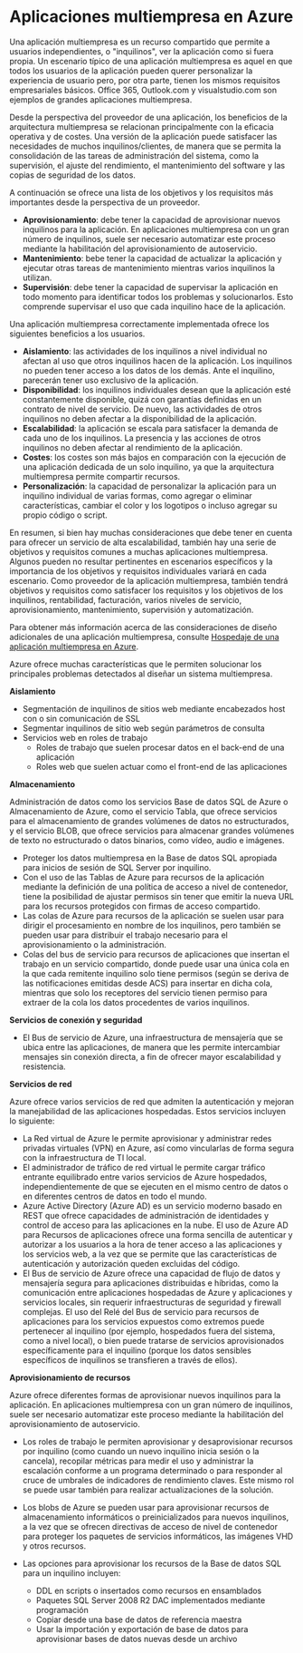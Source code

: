 <properties
	pageTitle="Patrón de aplicación web multiempresa: arquitectura de Azure"
	description="Encuentre información general de arquitectura y patrones de diseño que describan cómo implementar una aplicación web multiempresa en Azure."
	services=""
	documentationCenter=".net"
	authors="wadepickett" 
	manager="wpickett"
	editor=""/>

<tags
	ms.service="active-directory"
	ms.workload="identity"
	ms.tgt_pltfrm="na"
	ms.devlang="dotnet"
	ms.topic="article"
	ms.date="06/05/2015"
	ms.author="wpickett"/>

# Aplicaciones multiempresa en Azure

Una aplicación multiempresa es un recurso compartido que permite a usuarios independientes, o "inquilinos", ver la aplicación como si fuera propia. Un escenario típico de una aplicación multiempresa es aquel en que todos los usuarios de la aplicación pueden querer personalizar la experiencia de usuario pero, por otra parte, tienen los mismos requisitos empresariales básicos. Office 365, Outlook.com y visualstudio.com son ejemplos de grandes aplicaciones multiempresa.

Desde la perspectiva del proveedor de una aplicación, los beneficios de la arquitectura multiempresa se relacionan principalmente con la eficacia operativa y de costes. Una versión de la aplicación puede satisfacer las necesidades de muchos inquilinos/clientes, de manera que se permita la consolidación de las tareas de administración del sistema, como la supervisión, el ajuste del rendimiento, el mantenimiento del software y las copias de seguridad de los datos.

A continuación se ofrece una lista de los objetivos y los requisitos más importantes desde la perspectiva de un proveedor.

- **Aprovisionamiento**: debe tener la capacidad de aprovisionar nuevos inquilinos para la aplicación. En aplicaciones multiempresa con un gran número de inquilinos, suele ser necesario automatizar este proceso mediante la habilitación del aprovisionamiento de autoservicio.
- **Mantenimiento**: bebe tener la capacidad de actualizar la aplicación y ejecutar otras tareas de mantenimiento mientras varios inquilinos la utilizan.
- **Supervisión**: debe tener la capacidad de supervisar la aplicación en todo momento para identificar todos los problemas y solucionarlos. Esto comprende supervisar el uso que cada inquilino hace de la aplicación.

Una aplicación multiempresa correctamente implementada ofrece los siguientes beneficios a los usuarios.

- **Aislamiento**: las actividades de los inquilinos a nivel individual no afectan al uso que otros inquilinos hacen de la aplicación. Los inquilinos no pueden tener acceso a los datos de los demás. Ante el inquilino, parecerán tener uso exclusivo de la aplicación.
- **Disponibilidad**: los inquilinos individuales desean que la aplicación esté constantemente disponible, quizá con garantías definidas en un contrato de nivel de servicio. De nuevo, las actividades de otros inquilinos no deben afectar a la disponibilidad de la aplicación.
- **Escalabilidad**: la aplicación se escala para satisfacer la demanda de cada uno de los inquilinos. La presencia y las acciones de otros inquilinos no deben afectar al rendimiento de la aplicación.
- **Costes**: los costes son más bajos en comparación con la ejecución de una aplicación dedicada de un solo inquilino, ya que la arquitectura multiempresa permite compartir recursos.
- **Personalización**: la capacidad de personalizar la aplicación para un inquilino individual de varias formas, como agregar o eliminar características, cambiar el color y los logotipos o incluso agregar su propio código o script.

En resumen, si bien hay muchas consideraciones que debe tener en cuenta para ofrecer un servicio de alta escalabilidad, también hay una serie de objetivos y requisitos comunes a muchas aplicaciones multiempresa. Algunos pueden no resultar pertinentes en escenarios específicos y la importancia de los objetivos y requisitos individuales variará en cada escenario. Como proveedor de la aplicación multiempresa, también tendrá objetivos y requisitos como satisfacer los requisitos y los objetivos de los inquilinos, rentabilidad, facturación, varios niveles de servicio, aprovisionamiento, mantenimiento, supervisión y automatización.

Para obtener más información acerca de las consideraciones de diseño adicionales de una aplicación multiempresa, consulte [Hospedaje de una aplicación multiempresa en Azure][].

Azure ofrece muchas características que le permiten solucionar los principales problemas detectados al diseñar un sistema multiempresa.

**Aislamiento**

- Segmentación de inquilinos de sitios web mediante encabezados host con o sin comunicación de SSL
- Segmentar inquilinos de sitio web según parámetros de consulta
- Servicios web en roles de trabajo
	- Roles de trabajo que suelen procesar datos en el back-end de una aplicación
	- Roles web que suelen actuar como el front-end de las aplicaciones

**Almacenamiento**

Administración de datos como los servicios Base de datos SQL de Azure o Almacenamiento de Azure, como el servicio Tabla, que ofrece servicios para el almacenamiento de grandes volúmenes de datos no estructurados, y el servicio BLOB, que ofrece servicios para almacenar grandes volúmenes de texto no estructurado o datos binarios, como vídeo, audio e imágenes.

- Proteger los datos multiempresa en la Base de datos SQL apropiada para inicios de sesión de SQL Server por inquilino.
- Con el uso de las Tablas de Azure para recursos de la aplicación mediante la definición de una política de acceso a nivel de contenedor, tiene la posibilidad de ajustar permisos sin tener que emitir la nueva URL para los recursos protegidos con firmas de acceso compartido.
- Las colas de Azure para recursos de la aplicación se suelen usar para dirigir el procesamiento en nombre de los inquilinos, pero también se pueden usar para distribuir el trabajo necesario para el aprovisionamiento o la administración.
- Colas del bus de servicio para recursos de aplicaciones que insertan el trabajo en un servicio compartido, donde puede usar una única cola en la que cada remitente inquilino solo tiene permisos (según se deriva de las notificaciones emitidas desde ACS) para insertar en dicha cola, mientras que solo los receptores del servicio tienen permiso para extraer de la cola los datos procedentes de varios inquilinos.


**Servicios de conexión y seguridad**

- El Bus de servicio de Azure, una infraestructura de mensajería que se ubica entre las aplicaciones, de manera que les permite intercambiar mensajes sin conexión directa, a fin de ofrecer mayor escalabilidad y resistencia.

**Servicios de red**

Azure ofrece varios servicios de red que admiten la autenticación y mejoran la manejabilidad de las aplicaciones hospedadas. Estos servicios incluyen lo siguiente:

- La Red virtual de Azure le permite aprovisionar y administrar redes privadas virtuales (VPN) en Azure, así como vincularlas de forma segura con la infraestructura de TI local.
- El administrador de tráfico de red virtual le permite cargar tráfico entrante equilibrado entre varios servicios de Azure hospedados, independientemente de que se ejecuten en el mismo centro de datos o en diferentes centros de datos en todo el mundo.
- Azure Active Directory (Azure AD) es un servicio moderno basado en REST que ofrece capacidades de administración de identidades y control de acceso para las aplicaciones en la nube. El uso de Azure AD para Recursos de aplicaciones ofrece una forma sencilla de autenticar y autorizar a los usuarios a la hora de tener acceso a las aplicaciones y los servicios web, a la vez que se permite que las características de autenticación y autorización queden excluidas del código.
- El Bus de servicio de Azure ofrece una capacidad de flujo de datos y mensajería segura para aplicaciones distribuidas e híbridas, como la comunicación entre aplicaciones hospedadas de Azure y aplicaciones y servicios locales, sin requerir infraestructuras de seguridad y firewall complejas. El uso del Relé del Bus de servicio para recursos de aplicaciones para los servicios expuestos como extremos puede pertenecer al inquilino (por ejemplo, hospedados fuera del sistema, como a nivel local), o bien puede tratarse de servicios aprovisionados específicamente para el inquilino (porque los datos sensibles específicos de inquilinos se transfieren a través de ellos).



**Aprovisionamiento de recursos**

Azure ofrece diferentes formas de aprovisionar nuevos inquilinos para la aplicación. En aplicaciones multiempresa con un gran número de inquilinos, suele ser necesario automatizar este proceso mediante la habilitación del aprovisionamiento de autoservicio.

- Los roles de trabajo le permiten aprovisionar y desaprovisionar recursos por inquilino (como cuando un nuevo inquilino inicia sesión o la cancela), recopilar métricas para medir el uso y administrar la escalación conforme a un programa determinado o para responder al cruce de umbrales de indicadores de rendimiento claves. Este mismo rol se puede usar también para realizar actualizaciones de la solución.
- Los blobs de Azure se pueden usar para aprovisionar recursos de almacenamiento informáticos o preinicializados para nuevos inquilinos, a la vez que se ofrecen directivas de acceso de nivel de contenedor para proteger los paquetes de servicios informáticos, las imágenes VHD y otros recursos.
- Las opciones para aprovisionar los recursos de la Base de datos SQL para un inquilino incluyen:

	- 	DDL en scripts o insertados como recursos en ensamblados
	- 	Paquetes SQL Server 2008 R2 DAC implementados mediante programación
	- 	Copiar desde una base de datos de referencia maestra
	- 	Usar la importación y exportación de base de datos para aprovisionar bases de datos nuevas desde un archivo



<!--links-->

[Hospedaje de una aplicación multiempresa en Azure]: http://msdn.microsoft.com/library/hh534480.aspx
[Designing Multitenant Applications on Azure]: http://msdn.microsoft.com/library/windowsazure/hh689716

<!---HONumber=July15_HO3-->